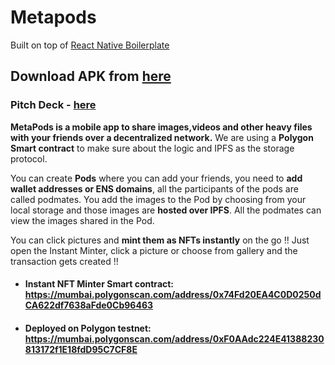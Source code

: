 # Metapods

Built on top of [React Native Boilerplate](https://github.com/ethereum-boilerplate/ethereum-react-native-boilerplate) 

## Download APK from [here](https://github.com/Open-Sorcerer/MetaPods/releases/tag/v1.0.0)

### Pitch Deck - [here](https://www.canva.com/design/DAFMyeND2R8/RJX0mK_iIzfNOD_IJ-twqg/view?utm_content=DAFMyeND2R8&utm_campaign=designshare&utm_medium=link&utm_source=publishsharelink)

**MetaPods is a mobile app to share images,videos and other heavy files with your friends over a decentralized network.** We are using a **Polygon Smart contract** to make sure about the logic and IPFS as the storage protocol. 

You can create **Pods** where you can add your friends, you need to **add wallet addresses or ENS domains**, all the participants of the pods are called podmates. You add the images to the Pod by choosing from your local storage and those images are **hosted over IPFS**. All the podmates can view the images shared in the Pod.   

You can click pictures and **mint them as NFTs instantly** on the go !! Just open the Instant Minter, click a picture or choose from gallery and the transaction gets created !!   

- #### Instant NFT Minter Smart contract: https://mumbai.polygonscan.com/address/0x74Fd20EA4C0D0250dCA622df7638aFde0Cb96463  
- #### Deployed on Polygon testnet: https://mumbai.polygonscan.com/address/0xF0AAdc224E41388230813172f1E18fdD95C7CF8E

